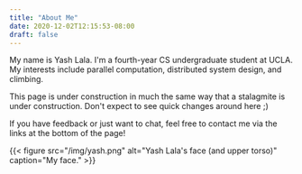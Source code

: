 ```yaml
---
title: "About Me"
date: 2020-12-02T12:15:53-08:00
draft: false
---
```


My name is Yash Lala. I'm a fourth-year CS undergraduate student at UCLA.
My interests include parallel computation, distributed system design,
and climbing.

This page is under construction in much the same way that a stalagmite is under
construction. Don't expect to see quick changes around here ;)

If you have feedback or just want to chat, feel free to contact me via the
links at the bottom of the page!

{{< figure src="/img/yash.png"
alt="Yash Lala's face (and upper torso)"
caption="My face." >}}
